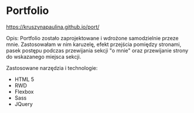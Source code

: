 # Portfolio

https://kruszynapaulina.github.io/port/

Opis:
Portfolio zostało zaprojektowane i wdrożone samodzielnie przeze mnie. Zastosowałam w nim karuzelę, efekt przejścia pomiędzy stronami, pasek postępu podczas przewijania sekcji "o mnie" oraz przewijanie strony do wskazanego miejsca sekcji.


Zastosowane narzędzia i technologie: 
- HTML 5
- RWD
- Flexbox
- Sass
- JQuery
